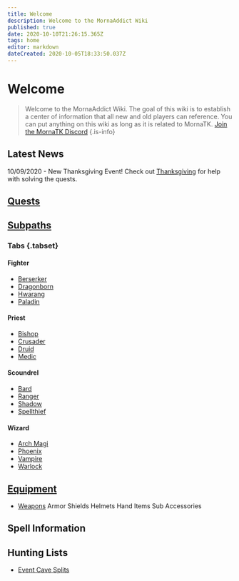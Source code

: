 ```yaml
---
title: Welcome
description: Welcome to the MornaAddict Wiki
published: true
date: 2020-10-10T21:26:15.365Z
tags: home
editor: markdown
dateCreated: 2020-10-05T18:33:50.037Z
---
```


# Welcome
> Welcome to the MornaAddict Wiki. The goal of this wiki is to establish a center of information that all new and old players can reference. You can put anything on this wiki as long as it is related to MornaTK. [Join the MornaTK Discord](https://discord.gg/2Usd7xU)
{.is-info}

## Latest News
  10/09/2020 - New Thanksgiving Event! Check out [Thanksgiving](/en/Guides/Thanksgiving) for help with solving the quests.
## [Quests](/en/Quests)

## [Subpaths](/en/Subpaths)

### Tabs {.tabset}
#### Fighter

- [Berserker](/en/Subpaths/Fighter/Berserker)
- [Dragonborn](/en/Subpaths/Fighter/Dragonborn)
- [Hwarang](/en/Subpaths/Fighter/Hwarang)
- [Paladin](/en/Subpaths/Fighter/Paladin)


#### Priest
- [Bishop](/en/Subpaths/Priest/Bishop)
- [Crusader](/en/Subpaths/Priest/Crusader)
- [Druid](/en/Subpaths/Priest/Druid)
- [Medic](/en/Subpaths/Priest/Medic)

#### Scoundrel
- [Bard](/en/Subpaths/Scoundrel/Bard)
- [Ranger](/en/Subpaths/Scoundrel/Ranger)
- [Shadow](/en/Subpaths/Scoundrel/Shadow)
- [Spellthief](/en/Subpaths/Scoundrel/Spellthief)

#### Wizard
- [Arch Magi](/en/Subpaths/Wizard/ArchMagi)
- [Phoenix](/en/Subpaths/Wizard/Phoenix)
- [Vampire](/en/Subpaths/Wizard/Vampire)
- [Warlock](/en/Subpaths/Wizard/Warlock)

## [Equipment](/en/Equipment)

-	[Weapons](/en/Equipment/Weapons)
  Armor
  Shields
  Helmets
  Hand Items
  Sub Accessories

## Spell Information

## Hunting Lists
- [Event Cave Splits](/en/Hunting/CaveSplits)
